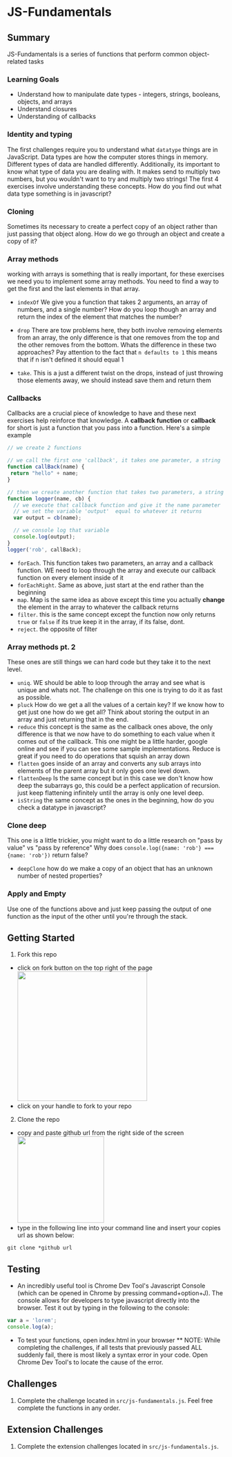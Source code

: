 # JS-Fundamentals

## Summary
JS-Fundamentals is a series of functions that perform common object-related tasks

### Learning Goals
- Understand how to manipulate date types - integers, strings, booleans, objects, and arrays
- Understand closures
- Understanding of callbacks

### Identity and typing

The first challenges require you to understand what `datatype` things are in JavaScript.
Data types are how the computer stores things in memory. Different types of data are handled differently.
Additionally, its important to know what type of data you are dealing with.
It makes send to multiply two numbers, but you wouldn't want to try and multiply two strings!
The first 4 exercises involve understanding these concepts. How do you find out what data type something is in javascript?

### Cloning
Sometimes its necessary to create a perfect copy of an object rather than just passing that object along. How do we go through an object and create a copy of it?

### Array methods
working with arrays is something that is really important, for these exercises we need you to implement some array methods. You need to find a way to get the first and the last elements in that array.

* `indexOf` We give you a function that takes 2 arguments, an array of numbers, and a single number? How do you loop though an array and return the index of the element that matches the number?

* `drop` There are tow problems here, they both involve removing elements from an array, the only difference is that one removes from the top and the other removes from the bottom. Whats the difference in these two approaches? Pay attention to the fact that `n defaults to 1` this means that if n isn't defined it should equal 1

* `take`. This is a just a different twist on the drops, instead of just throwing those elements away, we should instead save them and return them

### Callbacks
Callbacks are a crucial piece of knowledge to have and these next exercises help reinforce that knowledge.
A **callback function** or **callback** for short is just a function that you pass into a function. Here's a simple example
```javascript
// we create 2 functions

// we call the first one 'callback', it takes one parameter, a string 'name'
function callBack(name) {
 return "hello" + name;
}

// then we create another function that takes two parameters, a string 'name' and a function 'cb'
function logger(name, cb) {
  // we execute that callback function and give it the name parameter
  // we set the variable 'output'  equal to whatever it returns
  var output = cb(name);

  // we console log that variable
  console.log(output);
}
logger('rob', callBack);
```

* `forEach`. This function takes two parameters, an array and a callback function. WE need to loop through the array and execute our callback function on every element inside of it
* `forEachRight`. Same as above, just start at the end rather than the beginning
* `map`. Map is the same idea as above except this time you actually **change** the element in the array to whatever the callback returns
* `filter`. this is the same concept except the function now only returns `true` or `false` if its true keep it in the array, if its false, dont.
* `reject`. the opposite of filter

### Array methods pt. 2
These ones are still things we can hard code but they take it to the next level.
* `uniq`. WE should be able to loop through the array and see what is unique and whats not. The challenge on this one is trying to do it as fast as possible.
* `pluck` How do we get a all the values of a certain key? If we know how to get just one how do we get all? Think about storing the output in an array and just returning that in the end.
* `reduce` this concept is the same as the callback ones above, the only difference is that we now have to do something to each value when it comes out of the callback. This one might be a little harder, google online and see if you can see some sample implementations. Reduce is great if you need to do operations that squish an array down
* `flatten` goes inside of an array and converts any sub arrays into elements of the parent array but it only goes one level down.
* `flattenDeep` Is the same concept but in this case we don't know how deep the subarrays go, this could be a perfect application of recursion. just keep flattening infinitely until the array is only one level deep.
* `isString` the same concept as the ones in the beginning, how do you check a datatype in javascript?

### Clone deep
This one is a little trickier, you might want to do a little research on "pass by value" vs "pass by reference"
Why does `console.log({name: 'rob'} === {name: 'rob'})` return false?

* `deepClone` how do we make a copy of an object that has an unknown number of nested properties?

### Apply and Empty
Use one of the functions above and just keep passing the output of one function as the input of the other until you're through the stack.


## Getting Started
1. Fork this repo
  - click on fork button on the top right of the page
  <br><img src="https://help.github.com/assets/images/help/repository/fork_button.jpg" width="300px"></img>  
  - click on your handle to fork to your repo

2. Clone the repo
  - copy and paste github url from the right side of the screen
  <br><img src="https://help.github.com/assets/images/help/repository/clone-repo-clone-url-button.png" width="200px"></img>
  - type in the following line into your command line and insert your copies url as shown below:
  ````
  git clone *github url
  ````

## Testing
* An incredibly useful tool is Chrome Dev Tool's Javascript Console (which can be opened in Chrome by pressing command+option+J). The console allows for developers to type javascript directly into the browser. Test it out by typing in the following to the console:
```javascript
var a = 'lorem';
console.log(a);
```

* To test your functions, open index.html in your browser
** NOTE: While completing the challenges, if all tests that previously passed ALL suddenly fail, there is most likely a syntax error in your code. Open Chrome Dev Tool's to locate the cause of the error.

## Challenges
1. Complete the challenge located in `src/js-fundamentals.js`. Feel free complete the functions in any order.

## Extension Challenges
1. Complete the extension challenges located in `src/js-fundamentals.js`.
